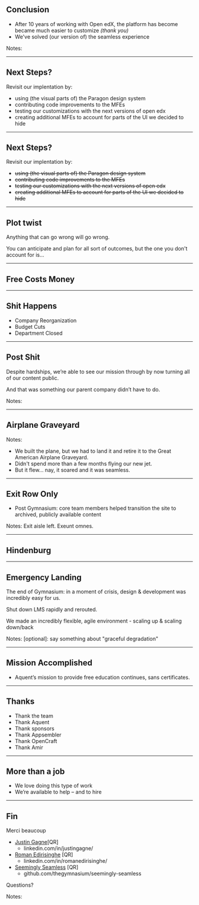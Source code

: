 ## Conclusion

- After 10 years of working with Open edX, the platform has become became much easier to customize *(thank you)* <!-- .element: class="fragment" data-fragment-index="1" -->
- We've solved (our version of) the seamless experience <!-- .element: class="fragment" data-fragment-index="2" -->

Notes:

---

## Next Steps?

Revisit our implentation by:

- using (the visual parts of) the Paragon design system<!-- .element: class="fragment" data-fragment-index="1" -->
- contributing code improvements to the MFEs<!-- .element: class="fragment" data-fragment-index="2" -->
- testing our customizations with the next versions of open edx<!-- .element: class="fragment" data-fragment-index="3" -->
- creating additional MFEs to account for parts of the UI we decided to hide<!-- .element: class="fragment" data-fragment-index="4" -->

------

## Next Steps?

Revisit our implentation by:

- ~~using (the visual parts of) the Paragon design system~~
- ~~contributing code improvements to the MFEs~~
- ~~testing our customizations with the next versions of open edx~~
- ~~creating additional MFEs to account for parts of the UI we decided to hide~~



---

<!-- .slide: data-background="black" -->

## Plot twist
Anything that can go wrong will go wrong.

You can anticipate and plan for all sort of outcomes, but the one you don't account for is…<!-- .element: class="fragment" data-fragment-index="1" -->

------

<!-- .slide: data-background="black" -->

## Free Costs Money<!-- .element: class="" -->

------

## Shit Happens <!-- .element: class="hide" -->

<!-- .slide: data-background="black" -->

- Company Reorganization
- Budget Cuts <!-- .element: class="fragment" data-fragment-index="1" -->
- Department Closed <!-- .element: class="fragment" data-fragment-index="2" -->

------

## Post Shit <!-- .element: class="hide" -->

Despite hardships, we’re able to see our mission through by now turning all of our content public.

And that was something our parent company didn’t have to do.<!-- .element: class="fragment" data-fragment-index="1" -->

Notes:


------

## Airplane Graveyard<!-- .element: class="hide" -->

<!-- .slide: data-background-image="https://i.dailymail.co.uk/i/pix/2010/02/23/article-1253068-086DC3C1000005DC-407_964x584.jpg" class="" -->


Notes:
- We built the plane, but we had to land it and retire it to the Great American Airplane Graveyard.
- Didn't spend more than a few months flying our new jet.
- But it flew... nay, it soared and it was seamless.


---

## Exit Row Only

- Post Gymnasium: core team members helped transition the site to archived, publicly available content

Notes:
Exit aisle left.
Exeunt omnes.

------

## Hindenburg <!-- .element: class="hide" -->

<!-- .slide: data-background-image="https://upload.wikimedia.org/wikipedia/commons/1/1c/Hindenburg_disaster.jpg" class="" -->

------

## Emergency Landing

The end of Gymnasium: in a moment of crisis, design & development was incredibly easy for us.

Shut down LMS rapidly and rerouted.<!-- .element: class="fragment" data-fragment-index="1" -->

We made an incredibly flexible, agile environment - scaling up & scaling down/back<!-- .element: class="fragment" data-fragment-index="2" -->

Notes:
[optional]: say something about "graceful degradation"


---

## Mission Accomplished

- Aquent’s mission to provide free education continues, sans certificates.

---

## Thanks

- Thank the team
- Thank Aquent
- Thank sponsors
- Thank Appsembler
- Thank OpenCraft
- Thank Amir

---

<!-- .slide: data-background="black" -->

## More than a job

- We love doing this type of work
- We’re available to help – and to hire

---

## Fin

Merci beaucoup

- [Justin Gagne](https://www.linkedin.com/in/justingagne/)[QR]
    - linkedin.com/in/justingagne/
- [Roman Edirisinghe](https://www.linkedin.com/in/romanedirisinghe/) [QR]
    - linkedin.com/in/romanedirisinghe/
- [Seemingly Seamless](https://github.com/thegymnasium/seemingly-seamless) [QR]
    - github.com/thegymnasium/seemingly-seamless

Questions?

Notes:

